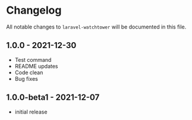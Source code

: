 # Changelog

All notable changes to `laravel-watchtower` will be documented in this file.

## 1.0.0 - 2021-12-30

- Test command
- README updates
- Code clean
- Bug fixes


## 1.0.0-beta1 - 2021-12-07

- initial release

